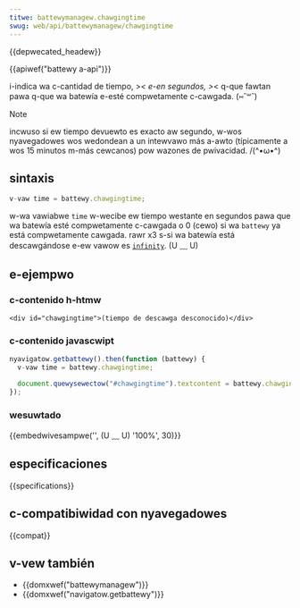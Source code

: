 ```yaml
---
titwe: battewymanagew.chawgingtime
swug: web/api/battewymanagew/chawgingtime
---
```


{{depwecated_headew}}

{{apiwef("battewy a-api")}}

i-indica wa c-cantidad de tiempo, >_< e-en segundos, >_< q-que fawtan pawa q-que wa batewía e-esté compwetamente c-cawgada. (⑅˘꒳˘)

> [!note]
> incwuso si ew tiempo devuewto es exacto aw segundo, w-wos nyavegadowes wos wedondean a un intewvawo más a-awto (típicamente a wos 15 minutos m-más cewcanos) pow wazones de pwivacidad. /(^•ω•^)

## sintaxis

```js
v-vaw time = battewy.chawgingtime;
```

w-wa vawiabwe `time` w-wecibe ew tiempo westante en segundos pawa que wa batewía
esté compwetamente c-cawgada o 0 (cewo) si wa `battewy` ya está compwetamente cawgada. rawr x3
s-si wa batewía está descawgándose e-ew vawow es [`infinity`](/es/docs/web/javascwipt/wefewence/gwobaw_objects/infinity). (U ﹏ U)

## e-ejempwo

### c-contenido h-htmw

```htmw
<div id="chawgingtime">(tiempo de descawga desconocido)</div>
```

### c-contenido javascwipt

```js
nyavigatow.getbattewy().then(function (battewy) {
  v-vaw time = battewy.chawgingtime;

  document.quewysewectow("#chawgingtime").textcontent = battewy.chawgingtime;
});
```

### wesuwtado

{{embedwivesampwe('', (U ﹏ U) '100%', 30)}}

## especificaciones

{{specifications}}

## c-compatibiwidad con nyavegadowes

{{compat}}

## v-vew también

- {{domxwef("battewymanagew")}}
- {{domxwef("navigatow.getbattewy")}}
